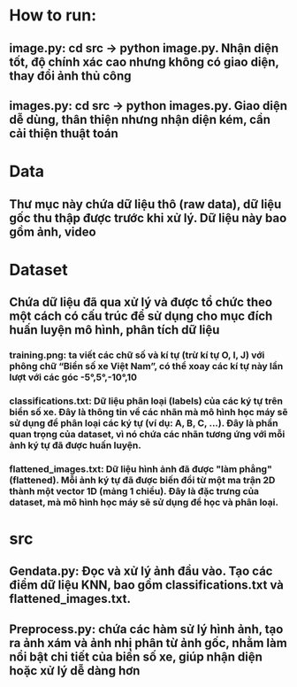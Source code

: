 # How to run:

## image.py: cd src -> python image.py. Nhận diện tốt, độ chính xác cao nhưng không có giao diện, thay đổi ảnh thủ công

## images.py: cd src -> python images.py. Giao diện dễ dùng, thân thiện nhưng nhận diện kém, cần cải thiện thuật toán

# Data

## Thư mục này chứa dữ liệu thô (raw data), dữ liệu gốc thu thập được trước khi xử lý. Dữ liệu này bao gồm ảnh, video

# Dataset

## Chứa dữ liệu đã qua xử lý và được tổ chức theo một cách có cấu trúc để sử dụng cho mục đích huấn luyện mô hình, phân tích dữ liệu

### training.png: ta viết các chữ số và kí tự (trừ kí tự O, I, J) với phông chữ “Biển số xe Việt Nam”, có thể xoay các kí tự này lần lượt với các góc -5°,5°,-10°,10

### classifications.txt: Dữ liệu phân loại (labels) của các ký tự trên biển số xe. Đây là thông tin về các nhãn mà mô hình học máy sẽ sử dụng để phân loại các ký tự (ví dụ: A, B, C, ...). Đây là phần quan trọng của dataset, vì nó chứa các nhãn tương ứng với mỗi ảnh ký tự đã được huấn luyện.

### flattened_images.txt: Dữ liệu hình ảnh đã được "làm phẳng" (flattened). Mỗi ảnh ký tự đã được biến đổi từ một ma trận 2D thành một vector 1D (mảng 1 chiều). Đây là đặc trưng của dataset, mà mô hình học máy sẽ sử dụng để học và phân loại.

# src

## Gendata.py: Đọc và xử lý ảnh đầu vào. Tạo các điểm dữ liệu KNN, bao gồm classifications.txt và flattened_images.txt.

## Preprocess.py: chứa các hàm sử lý hình ảnh, tạo ra ảnh xám và ảnh nhị phân từ ảnh gốc, nhằm làm nổi bật chi tiết của biển số xe, giúp nhận diện hoặc xử lý dễ dàng hơn
